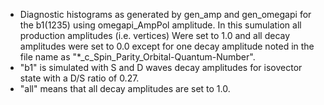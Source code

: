 - Diagnostic histograms as generated by gen_amp and gen_omegapi for the b1(1235) using omegapi_AmpPol amplitude. In this sumulation all production amplitudes (i.e. vertices) Were set to 1.0 and all decay amplitudes were set to 0.0 except for one decay amplitude noted in the file name as "*_c_Spin_Parity_Orbital-Quantum-Number".
- "b1" is simulated with S and D waves decay amplitudes for isovector state with a D/S ratio of 0.27.
- "all" means that all decay amplitudes are set to 1.0.
